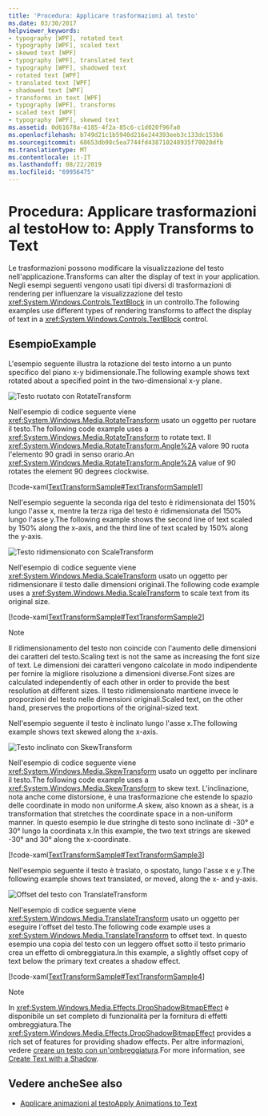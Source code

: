 ```yaml
---
title: 'Procedura: Applicare trasformazioni al testo'
ms.date: 03/30/2017
helpviewer_keywords:
- typography [WPF], rotated text
- typography [WPF], scaled text
- skewed text [WPF]
- typography [WPF], translated text
- typography [WPF], shadowed text
- rotated text [WPF]
- translated text [WPF]
- shadowed text [WPF]
- transforms in text [WPF]
- typography [WPF], transforms
- scaled text [WPF]
- typography [WPF], skewed text
ms.assetid: 0d61678a-4185-4f2a-85c6-c1d020f96fa0
ms.openlocfilehash: b749d21c1b5940d216e244393eeb3c133dc153b6
ms.sourcegitcommit: 68653db98c5ea7744fd438710248935f70020dfb
ms.translationtype: MT
ms.contentlocale: it-IT
ms.lasthandoff: 08/22/2019
ms.locfileid: "69956475"
---
```

# <a name="how-to-apply-transforms-to-text"></a><span data-ttu-id="36f2a-102">Procedura: Applicare trasformazioni al testo</span><span class="sxs-lookup"><span data-stu-id="36f2a-102">How to: Apply Transforms to Text</span></span>
<span data-ttu-id="36f2a-103">Le trasformazioni possono modificare la visualizzazione del testo nell'applicazione.</span><span class="sxs-lookup"><span data-stu-id="36f2a-103">Transforms can alter the display of text in your application.</span></span> <span data-ttu-id="36f2a-104">Negli esempi seguenti vengono usati tipi diversi di trasformazioni di rendering per influenzare la visualizzazione del testo <xref:System.Windows.Controls.TextBlock> in un controllo.</span><span class="sxs-lookup"><span data-stu-id="36f2a-104">The following examples use different types of rendering transforms to affect the display of text in a <xref:System.Windows.Controls.TextBlock> control.</span></span>  
  
## <a name="example"></a><span data-ttu-id="36f2a-105">Esempio</span><span class="sxs-lookup"><span data-stu-id="36f2a-105">Example</span></span>  
 <span data-ttu-id="36f2a-106">L'esempio seguente illustra la rotazione del testo intorno a un punto specifico del piano x-y bidimensionale.</span><span class="sxs-lookup"><span data-stu-id="36f2a-106">The following example shows text rotated about a specified point in the two-dimensional x-y plane.</span></span>  
  
 ![Testo ruotato con RotateTransform](./media/how-to-apply-transforms-to-text/text-rotated-ninety-degrees.jpg)  
  
 <span data-ttu-id="36f2a-108">Nell'esempio di codice seguente viene <xref:System.Windows.Media.RotateTransform> usato un oggetto per ruotare il testo.</span><span class="sxs-lookup"><span data-stu-id="36f2a-108">The following code example uses a <xref:System.Windows.Media.RotateTransform> to rotate text.</span></span> <span data-ttu-id="36f2a-109">Il <xref:System.Windows.Media.RotateTransform.Angle%2A> valore 90 ruota l'elemento 90 gradi in senso orario.</span><span class="sxs-lookup"><span data-stu-id="36f2a-109">An <xref:System.Windows.Media.RotateTransform.Angle%2A> value of 90 rotates the element 90 degrees clockwise.</span></span>  
  
 [!code-xaml[TextTransformSample#TextTransformSample1](~/samples/snippets/csharp/VS_Snippets_Wpf/TextTransformSample/CS/Window1.xaml#texttransformsample1)]  
  
 <span data-ttu-id="36f2a-110">Nell'esempio seguente la seconda riga del testo è ridimensionata del 150% lungo l'asse x, mentre la terza riga del testo è ridimensionata del 150% lungo l'asse y.</span><span class="sxs-lookup"><span data-stu-id="36f2a-110">The following example shows the second line of text scaled by 150% along the x-axis, and the third line of text scaled by 150% along the y-axis.</span></span>  
  
 ![Testo ridimensionato con ScaleTransform](./media/how-to-apply-transforms-to-text/scaled-text-scaletransform.jpg) 
  
 <span data-ttu-id="36f2a-112">Nell'esempio di codice seguente viene <xref:System.Windows.Media.ScaleTransform> usato un oggetto per ridimensionare il testo dalle dimensioni originali.</span><span class="sxs-lookup"><span data-stu-id="36f2a-112">The following code example uses a <xref:System.Windows.Media.ScaleTransform> to scale text from its original size.</span></span>  
  
 [!code-xaml[TextTransformSample#TextTransformSample2](~/samples/snippets/csharp/VS_Snippets_Wpf/TextTransformSample/CS/Window1.xaml#texttransformsample2)]  
  
> [!NOTE]
> <span data-ttu-id="36f2a-113">Il ridimensionamento del testo non coincide con l'aumento delle dimensioni dei caratteri del testo.</span><span class="sxs-lookup"><span data-stu-id="36f2a-113">Scaling text is not the same as increasing the font size of text.</span></span> <span data-ttu-id="36f2a-114">Le dimensioni dei caratteri vengono calcolate in modo indipendente per fornire la migliore risoluzione a dimensioni diverse.</span><span class="sxs-lookup"><span data-stu-id="36f2a-114">Font sizes are calculated independently of each other in order to provide the best resolution at different sizes.</span></span> <span data-ttu-id="36f2a-115">Il testo ridimensionato mantiene invece le proporzioni del testo nelle dimensioni originali.</span><span class="sxs-lookup"><span data-stu-id="36f2a-115">Scaled text, on the other hand, preserves the proportions of the original-sized text.</span></span>  
  
 <span data-ttu-id="36f2a-116">Nell'esempio seguente il testo è inclinato lungo l'asse x.</span><span class="sxs-lookup"><span data-stu-id="36f2a-116">The following example shows text skewed along the x-axis.</span></span>  
  
 ![Testo inclinato con SkewTransform](./media/how-to-apply-transforms-to-text/skewed-transformed-text.jpg)
   
 <span data-ttu-id="36f2a-118">Nell'esempio di codice seguente viene <xref:System.Windows.Media.SkewTransform> usato un oggetto per inclinare il testo.</span><span class="sxs-lookup"><span data-stu-id="36f2a-118">The following code example uses a <xref:System.Windows.Media.SkewTransform> to skew text.</span></span> <span data-ttu-id="36f2a-119">L'inclinazione, nota anche come distorsione, è una trasformazione che estende lo spazio delle coordinate in modo non uniforme.</span><span class="sxs-lookup"><span data-stu-id="36f2a-119">A skew, also known as a shear, is a transformation that stretches the coordinate space in a non-uniform manner.</span></span> <span data-ttu-id="36f2a-120">In questo esempio le due stringhe di testo sono inclinate di -30° e 30° lungo la coordinata x.</span><span class="sxs-lookup"><span data-stu-id="36f2a-120">In this example, the two text strings are skewed -30° and 30° along the x-coordinate.</span></span>  
  
 [!code-xaml[TextTransformSample#TextTransformSample3](~/samples/snippets/csharp/VS_Snippets_Wpf/TextTransformSample/CS/Window1.xaml#texttransformsample3)]  
  
 <span data-ttu-id="36f2a-121">Nell'esempio seguente il testo è traslato, o spostato, lungo l'asse x e y.</span><span class="sxs-lookup"><span data-stu-id="36f2a-121">The following example shows text translated, or moved, along the x- and y-axis.</span></span>  
  
 ![Offset del testo con TranslateTransform](./media/how-to-apply-transforms-to-text/transformed-text-x-y-axis.jpg)
  
 <span data-ttu-id="36f2a-123">Nell'esempio di codice seguente viene <xref:System.Windows.Media.TranslateTransform> usato un oggetto per eseguire l'offset del testo.</span><span class="sxs-lookup"><span data-stu-id="36f2a-123">The following code example uses a <xref:System.Windows.Media.TranslateTransform> to offset text.</span></span> <span data-ttu-id="36f2a-124">In questo esempio una copia del testo con un leggero offset sotto il testo primario crea un effetto di ombreggiatura.</span><span class="sxs-lookup"><span data-stu-id="36f2a-124">In this example, a slightly offset copy of text below the primary text creates a shadow effect.</span></span>  
  
 [!code-xaml[TextTransformSample#TextTransformSample4](~/samples/snippets/csharp/VS_Snippets_Wpf/TextTransformSample/CS/Window1.xaml#texttransformsample4)]  
  
> [!NOTE]
> <span data-ttu-id="36f2a-125">In <xref:System.Windows.Media.Effects.DropShadowBitmapEffect> è disponibile un set completo di funzionalità per la fornitura di effetti ombreggiatura.</span><span class="sxs-lookup"><span data-stu-id="36f2a-125">The <xref:System.Windows.Media.Effects.DropShadowBitmapEffect> provides a rich set of features for providing shadow effects.</span></span> <span data-ttu-id="36f2a-126">Per altre informazioni, vedere [creare un testo con un'ombreggiatura](how-to-create-text-with-a-shadow.md).</span><span class="sxs-lookup"><span data-stu-id="36f2a-126">For more information, see [Create Text with a Shadow](how-to-create-text-with-a-shadow.md).</span></span>  
  
## <a name="see-also"></a><span data-ttu-id="36f2a-127">Vedere anche</span><span class="sxs-lookup"><span data-stu-id="36f2a-127">See also</span></span>

- [<span data-ttu-id="36f2a-128">Applicare animazioni al testo</span><span class="sxs-lookup"><span data-stu-id="36f2a-128">Apply Animations to Text</span></span>](how-to-apply-animations-to-text.md)
